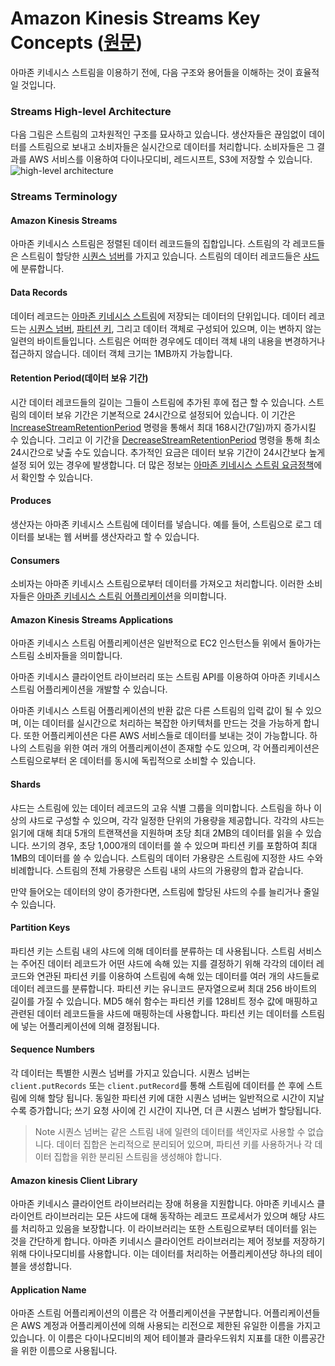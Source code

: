 # Amazon Kinesis Streams Key Concepts ([원문](http://docs.aws.amazon.com/streams/latest/dev/key-concepts.html))
아마존 키네시스 스트림을 이용하기 전에, 다음 구조와 용어들을 이해하는 것이 효율적일 것입니다.

### Streams High-level Architecture
다음 그림은 스트림의 고차원적인 구조를 묘사하고 있습니다. 생산자들은 끊임없이 데이터를 스트림으로 보내고 소비자들은 실시간으로 데이터를 처리합니다. 소비자들은 그 결과를 AWS 서비스를 이용하여 다이나모디비, 레드시프트, S3에 저장할 수 있습니다.
![high-level architecture](http://docs.aws.amazon.com/streams/latest/dev/images/architecture.png)

### Streams Terminology
#### Amazon Kinesis Streams
아마존 키네시스 스트림은 정렬된 데이터 레코드들의 집합입니다. 스트림의 각 레코드들은 스트림이 할당한 [시퀀스 넘버](http://docs.aws.amazon.com/streams/latest/dev/key-concepts.html#sequence-number)를 가지고 있습니다. 스트림의 데이터 레코드들은 [샤드](http://docs.aws.amazon.com/streams/latest/dev/key-concepts.html#shard)에 분류합니다.

#### Data Records
데이터 레코드는 [아마존 키네시스 스트림](http://docs.aws.amazon.com/streams/latest/dev/key-concepts.html#stream)에 저장되는 데이터의 단위입니다. 데이터 레코드는 [시퀀스 넘버](http://docs.aws.amazon.com/streams/latest/dev/key-concepts.html#sequence-number), [파티션 키](http://docs.aws.amazon.com/streams/latest/dev/key-concepts.html#partition-key), 그리고 데이터 객체로 구성되어 있으며, 이는 변하지 않는 일련의 바이트들입니다. 스트림은 어떠한 경우에도 데이터 객체 내의 내용을 변경하거나 접근하지 않습니다. 데이터 객체 크기는 1MB까지 가능합니다.

#### Retention Period(데이터 보유 기간)
시간 데이터 레코드들의 길이는 그들이 스트림에 추가된 후에 접근 할 수 있습니다. 스트림의 데이터 보유 기간은 기본적으로 24시간으로 설정되어 있습니다. 이 기간은 [IncreaseStreamRetentionPeriod](http://docs.aws.amazon.com/kinesis/latest/APIReference/API_IncreaseStreamRetentionPeriod.html) 명령을 통해서 최대 168시간(7일)까지 증가시킬 수 있습니다. 그리고 이 기간을 [DecreaseStreamRetentionPeriod](http://docs.aws.amazon.com/kinesis/latest/APIReference/API_DecreaseStreamRetentionPeriod.html) 명령을 통해 최소 24시간으로 낮출 수도 있습니다. 추가적인 요금은 데이터 보유 기간이 24시간보다 높게 설정 되어 있는 경우에 발생합니다. 더 많은 정보는 [아마존 키네시스 스트림 요금정책](https://aws.amazon.com/ko/kinesis/streams/pricing/)에서 확인할 수 있습니다.

#### Produces
생산자는 아마존 키네시스 스트림에 데이터를 넣습니다. 예를 들어, 스트림으로 로그 데이터를 보내는 웹 서버를 생산자라고 할 수 있습니다.

#### Consumers
소비자는 아마존 키네시스 스트림으로부터 데이터를 가져오고 처리합니다. 이러한 소비자들은 [아마존 키네시스 스트림 어플리케이션](http://docs.aws.amazon.com/streams/latest/dev/key-concepts.html#enabled-application)을 의미합니다.

#### Amazon Kinesis Streams Applications
아마존 키네시스 스트림 어플리케이션은 일반적으로 EC2 인스턴스들 위에서 돌아가는 스트림 소비자들을 의미합니다.

아마존 키네시스 클라이언트 라이브러리 또는 스트림 API를 이용하여 아마존 키네시스 스트림 어플리케이션을 개발할 수 있습니다.

아마존 키네시스 스트림 어플리케이션의 반환 값은 다른 스트림의 입력 값이 될 수 있으며, 이는 데이터를 실시간으로 처리하는 복잡한 아키텍처를 만드는 것을 가능하게 합니다. 또한 어플리케이션은 다른 AWS 서비스들로 데이터를 보내는 것이 가능합니다. 하나의 스트림을 위한 여러 개의 어플리케이션이 존재할 수도 있으며, 각 어플리케이션은 스트림으로부터 온 데이터를 동시에 독립적으로 소비할 수 있습니다.

#### Shards
샤드는 스트림에 있는 데이터 레코드의 고유 식별 그룹을 의미합니다. 스트림을 하나 이상의 샤드로 구성할 수 있으며, 각각 일정한 단위의 가용량을 제공합니다. 각각의 샤드는 읽기에 대해 최대 5개의 트랜잭션을 지원하며 초당 최대 2MB의 데이터를 읽을 수 있습니다. 쓰기의 경우, 초당 1,000개의 데이터를 쓸 수 있으며 파티션 키를 포함하여 최대 1MB의 데이터를 쓸 수 있습니다. 스트림의 데이터 가용량은 스트림에 지정한 샤드 수와 비례합니다. 스트림의 전체 가용량은 스트림 내의 샤드의 가용량의 합과 같습니다.

만약 들어오는 데이터의 양이 증가한다면, 스트림에 할당된 샤드의 수를 늘리거나 줄일 수 있습니다.

#### Partition Keys
파티션 키는 스트림 내의 샤드에 의해 데이터를 분류하는 데 사용됩니다. 스트림 서비스는 주어진 데이터 레코드가 어떤 샤드에 속해 있는 지를 결정하기 위해 각각의 데이터 레코드와 연관된 파티션 키를 이용하여 스트림에 속해 있는 데이터를 여러 개의 샤드들로 데이터 레코드를 분류합니다. 파티션 키는 유니코드 문자열으로써 최대 256 바이트의 길이를 가질 수 있습니다. MD5 해쉬 함수는 파티션 키를 128비트 정수 값에 매핑하고 관련된 데이터 레코드들을 샤드에 매핑하는데 사용합니다. 파티션 키는 데이터를 스트림에 넣는 어플리케이션에 의해 결정됩니다.

#### Sequence Numbers
각 데이터는 특별한 시퀀스 넘버를 가지고 있습니다. 시퀀스 넘버는 <code>client.putRecords</code> 또는 <code>client.putRecord</code>를 통해 스트림에 데이터를 쓴 후에 스트림에 의해 할당 됩니다. 동일한 파티션 키에 대한 시퀀스 넘버는 일반적으로 시간이 지날 수록 증가합니다; 쓰기 요청 사이에 긴 시간이 지나면, 더 큰 시퀀스 넘버가 할당됩니다.
> Note
> 시퀀스 넘버는 같은 스트림 내에 일련의 데이터를 색인자로 사용할 수 없습니다. 데이터 집합은 논리적으로 분리되어 있으며, 파티션 키를 사용하거나 각 데이터 집합을 위한 분리된 스트림을 생성해야 합니다.

#### Amazon kinesis Client Library
아마존 키네시스 클라이언트 라이브러리는 장애 허용을 지원합니다. 아마존 키네시스 클라이언트 라이브러리는 모든 샤드에 대해 동작하는 레코드 프로세서가 있으며 해당 샤드를 처리하고 있음을 보장합니다. 이 라이브러리는 또한 스트림으로부터 데이터를 읽는 것을 간단하게 합니다. 아마존 키네시스 클라이언트 라이브러리는 제어 정보를 저장하기 위해 다이나모디비를 사용합니다. 이는 데이터를 처리하는 어플리케이션당 하나의 테이블을 생성합니다.

#### Application Name
아마존 스트림 어플리케이션의 이름은 각 어플리케이션을 구분합니다. 어플리케이션들은 AWS 계정과 어플리케이션에 의해 사용되는 리전으로 제한된 유일한 이름을 가지고 있습니다. 이 이름은 다이나모디비의 제어 테이블과 클라우드워치 지표를 대한 이름공간을 위한 이름으로 사용됩니다.
